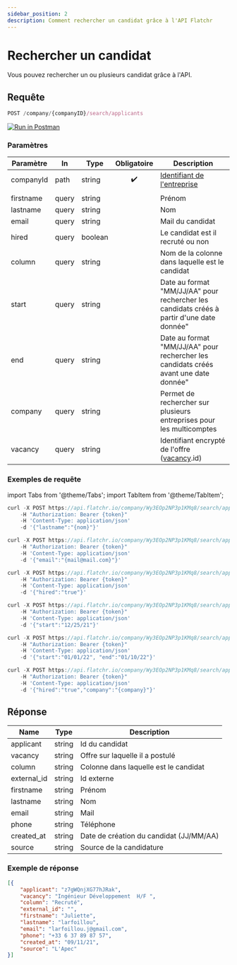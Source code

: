 ```yaml
---
sidebar_position: 2
description: Comment rechercher un candidat grâce à l'API Flatchr
---
```



# Rechercher un candidat

Vous pouvez rechercher un ou plusieurs candidat grâce à l'API.


## Requête


```jsx
POST /company/{companyID}/search/applicants
```
[![Run in Postman](https://run.pstmn.io/button.svg)](https://god.gw.postman.com/run-collection/18861404-2bd60cea-6942-4809-83e7-e8869748aa62?action=collection%2Ffork&collection-url=entityId%3D18861404-2bd60cea-6942-4809-83e7-e8869748aa62%26entityType%3Dcollection%26workspaceId%3D9ab396af-18af-4f93-809c-cddd2fbd1422)


### Paramètres
|Paramètre|In|Type|Obligatoire|Description|
|---|---|---|---|---|
companyId|path|string|<center>✔️</center>|[Identifiant de l'entreprise](../../getting_started#identifiant-de-lentreprise) 
||||||
firstname|query|string||Prénom|
lastname|query|string||Nom|
email|query|string||Mail du candidat|
hired|query|boolean||Le candidat est il recruté ou non|
column|query|string||Nom de la colonne dans laquelle est le candidat|
start|query|string||Date au format "MM/JJ/AA" pour rechercher les candidats créés à partir d'une date donnée"
end|query|string||Date au format "MM/JJ/AA" pour rechercher les candidats créés avant une date donnée"
company|query|string||Permet de rechercher sur plusieurs entreprises pour les multicomptes|
vacancy|query|string||Identifiant encrypté de l'offre ([vacancy](../../Schemas/vacancy).id)

### Exemples de requête

import Tabs from '@theme/Tabs';
import TabItem from '@theme/TabItem';


<Tabs>
<TabItem value="name" label="Nom" default>

```jsx title="Requête cURL"
curl -X POST https://api.flatchr.io/company/Wy3EOp2NP3p1KMq8/search/applicants
    -H "Authorization: Bearer {token}"
    -H 'Content-Type: application/json'
    -d '{"lastname":"{nom}"}'
```

</TabItem>
<TabItem value="mail" label="Email" >

```jsx title="Requête cURL"
curl -X POST https://api.flatchr.io/company/Wy3EOp2NP3p1KMq8/search/applicants
    -H "Authorization: Bearer {token}"
    -H 'Content-Type: application/json'
    -d '{"email":"{mail@mail.com}"}'
```

</TabItem>
<TabItem value="hired" label="Recruté" >

```jsx title="Requête cURL"
curl -X POST https://api.flatchr.io/company/Wy3EOp2NP3p1KMq8/search/applicants
    -H "Authorization: Bearer {token}"
    -H 'Content-Type: application/json'
    -d '{"hired":"true"}'
```

</TabItem>
<TabItem value="since" label="Depuis le 25/12/2021" >

```jsx title="Requête cURL"
curl -X POST https://api.flatchr.io/company/Wy3EOp2NP3p1KMq8/search/applicants
    -H "Authorization: Bearer {token}"
    -H 'Content-Type: application/json'
    -d '{"start":"12/25/21"}'
```

</TabItem>
<TabItem value="between" label="Entre le 01/01/2022 et le 10/01/2022" >

```jsx title="Requête cURL"
curl -X POST https://api.flatchr.io/company/Wy3EOp2NP3p1KMq8/search/applicants
    -H "Authorization: Bearer {token}"
    -H 'Content-Type: application/json'
    -d '{"start":"01/01/22", "end":"01/10/22"}'
```

</TabItem>
<TabItem value="company" label="Multicomptes" >

```jsx title="Requête cURL"
curl -X POST https://api.flatchr.io/company/Wy3EOp2NP3p1KMq8/search/applicants
    -H "Authorization: Bearer {token}"
    -H 'Content-Type: application/json'
    -d '{"hired":"true","company":"{company}"}'
```

</TabItem>

</Tabs>

## Réponse
|Name|Type|Description|
|---|---|---|
applicant|string|Id du candidat|
vacancy|string|Offre sur laquelle il a postulé|
column|string|Colonne dans laquelle est le candidat|
external_id|string|Id externe|
firstname|string|Prénom|
lastname|string|Nom|
email|string|Mail|
phone|string|Téléphone|
created_at|string|Date de création du candidat (JJ/MM/AA)|
source|string|Source de la candidature|

### Exemple de réponse

```json
[{
    "applicant": "z7gWQnjXG77hJRak",
    "vacancy": "Ingénieur Développement  H/F ",
    "column": "Recruté",
    "external_id": "",
    "firstname": "Juliette",
    "lastname": "larfoillou",
    "email": "larfoillou.j@gmail.com",
    "phone": "+33 6 37 89 87 57",
    "created_at": "09/11/21",
    "source": "L'Apec"
}]
```
